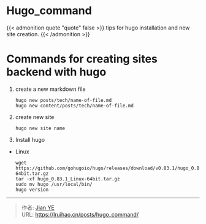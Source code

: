 # Hugo_command


{{< admonition quote "quote" false >}}
tips for hugo installation and new site creation.
{{< /admonition >}}

<!--more-->

# Commands for creating sites backend with hugo

1. create a new markdown file
    ```shell
    hugo new posts/tech/name-of-file.md
    hugo new content/posts/tech/name-of-file.md
    ```

2. create new site
    ```shell
    hugo new site name
    ```

3. Install hugo

- Linux
    ```shell
    wget https://github.com/gohugoio/hugo/releases/download/v0.83.1/hugo_0.83.1_Linux-64bit.tar.gz
    tar -xf hugo_0.83.1_Linux-64bit.tar.gz
    sudo mv hugo /usr/local/bin/
    hugo version
    ```

---

> 作者: [Jian YE](https://github.com/jianye0428)  
> URL: https://lruihao.cn/posts/hugo_command/  

